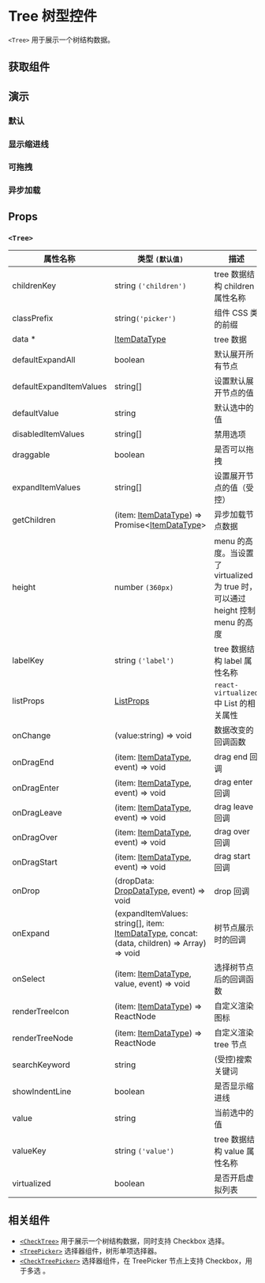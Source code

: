 # Tree 树型控件

`<Tree>` 用于展示一个树结构数据。

## 获取组件

<!--{include:(components/tree/fragments/import.md)}-->

## 演示

### 默认

<!--{include:`basic.md`}-->

### 显示缩进线

<!--{include:`show-indent-line.md`}-->

### 可拖拽

<!--{include:`draggable.md`}-->

### 异步加载

<!--{include:`async.md`}-->

## Props

### `<Tree>`

| 属性名称                | 类型 `(默认值)`                                                                                    | 描述                                                                            |
| ----------------------- | -------------------------------------------------------------------------------------------------- | ------------------------------------------------------------------------------- |
| childrenKey             | string `('children')`                                                                              | tree 数据结构 children 属性名称                                                 |
| classPrefix             | string`('picker')`                                                                                 | 组件 CSS 类的前缀                                                               |
| data \*                 | [ItemDataType][item]                                                                               | tree 数据                                                                       |
| defaultExpandAll        | boolean                                                                                            | 默认展开所有节点                                                                |
| defaultExpandItemValues | string[]                                                                                           | 设置默认展开节点的值                                                            |
| defaultValue            | string                                                                                             | 默认选中的值                                                                    |
| disabledItemValues      | string[]                                                                                           | 禁用选项                                                                        |
| draggable               | boolean                                                                                            | 是否可以拖拽                                                                    |
| expandItemValues        | string[]                                                                                           | 设置展开节点的值（受控）                                                        |
| getChildren             | (item: [ItemDataType][item]) => Promise&lt;[ItemDataType][item]&gt;                                | 异步加载节点数据                                                                |
| height                  | number `(360px)`                                                                                   | menu 的高度。当设置了 virtualized 为 true 时， 可以通过 height 控制 menu 的高度 |
| labelKey                | string `('label')`                                                                                 | tree 数据结构 label 属性名称                                                    |
| listProps               | [ListProps][listprops]                                                                             | `react-virtualized` 中 List 的相关属性                                          |
| onChange                | (value:string) => void                                                                             | 数据改变的回调函数                                                              |
| onDragEnd               | (item: [ItemDataType][item], event) => void                                                        | drag end 回调                                                                   |
| onDragEnter             | (item: [ItemDataType][item], event) => void                                                        | drag enter 回调                                                                 |
| onDragLeave             | (item: [ItemDataType][item], event) => void                                                        | drag leave 回调                                                                 |
| onDragOver              | (item: [ItemDataType][item], event) => void                                                        | drag over 回调                                                                  |
| onDragStart             | (item: [ItemDataType][item], event) => void                                                        | drag start 回调                                                                 |
| onDrop                  | (dropData: [DropDataType][drop], event) => void                                                    | drop 回调                                                                       |
| onExpand                | (expandItemValues: string[], item: [ItemDataType][item], concat:(data, children) => Array) => void | 树节点展示时的回调                                                              |
| onSelect                | (item: [ItemDataType][item], value, event) => void                                                 | 选择树节点后的回调函数                                                          |
| renderTreeIcon          | (item: [ItemDataType][item]) => ReactNode                                                          | 自定义渲染 图标                                                                 |
| renderTreeNode          | (item: [ItemDataType][item]) => ReactNode                                                          | 自定义渲染 tree 节点                                                            |
| searchKeyword           | string                                                                                             | (受控)搜索关键词                                                                |
| showIndentLine          | boolean                                                                                            | 是否显示缩进线                                                                  |
| value                   | string                                                                                             | 当前选中的值                                                                    |
| valueKey                | string `('value')`                                                                                 | tree 数据结构 value 属性名称                                                    |
| virtualized             | boolean                                                                                            | 是否开启虚拟列表                                                                |

<!--{include:(_common/types/item-data-type.md)}-->
<!--{include:(components/tree/fragments/drop-data-type.md)}-->

## 相关组件

- [`<CheckTree>`](/zh/components/check-tree) 用于展示一个树结构数据，同时支持 Checkbox 选择。
- [`<TreePicker>`](/zh/components/tree-picker) 选择器组件，树形单项选择器。
- [`<CheckTreePicker>`](/zh/components/check-tree-picker) 选择器组件，在 TreePicker 节点上支持 Checkbox，用于多选 。

[listprops]: https://github.com/bvaughn/react-virtualized/blob/master/docs/List.md#prop-types
[item]: #code-ts-item-data-type-code
[drop]: #code-ts-drop-data-type-code
